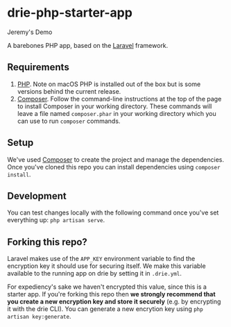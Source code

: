 # drie-php-starter-app

Jeremy's Demo

A barebones PHP app, based on the [Laravel](https://laravel.com/) framework.

## Requirements

1. [PHP](http://php.net/manual/en/install.php). Note on macOS PHP is installed out of the box but is some versions behind the current release.
2. [Composer](https://getcomposer.org/download/). Follow the command-line instructions at the top of the page to install Composer in your working directory. These commands will leave a file named `composer.phar` in your working directory which you can use to run `composer` commands.

## Setup

We've used [Composer](https://getcomposer.org/download/) to create the project and manage the dependencies. Once you've cloned this repo you can install dependencies using `composer install`.

## Development

You can test changes locally with the following command once you've set everything up: `php artisan serve`.

## Forking this repo?

Laravel makes use of the `APP_KEY` environment variable to find the encryption key it should use for securing itself. We make this variable available to the running app on drie by setting it in `.drie.yml`.

For expediency's sake we haven't encrypted this value, since this is a starter app. If you're forking this repo then **we strongly recommend that you create a new encryption key and store it securely** (e.g. by encrypting it with the drie CLI). You can generate a new encrytion key using `php artisan key:generate`.
